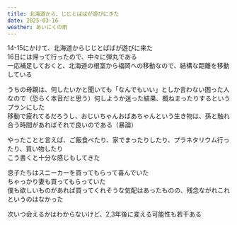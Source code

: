 ```yaml
---
title: 北海道から、じじとばばが遊びにきた
date: 2025-03-16
weather: あいにくの雨
---
```


14-15にかけて、北海道からじじとばばが遊びに来た  
16日には帰って行ったので、中々に弾丸である  
一応補足しておくと、北海道の根室から福岡への移動なので、結構な距離を移動している  
  
うちの母親は、何したいかと聞いても「なんでもいい」としか言わない困った人なので（恐らく本音だと思う）何しようか迷った結果、概ねまったりするというプランにした  
移動で疲れてるだろうし、おじいちゃんおばあちゃんという生き物は、孫と触れ合う時間があればそれで良いのである（暴論）  
  
やったことと言えば、ご飯食べたり、家でまったりしたり、プラネタリウム行ったり、買い物したり  
こう書くと十分な感じもしてきた  
  
息子たちはスニーカーを買ってもらって喜んでいた  
ちゃっかり妻も買ってもらっていた  
僕も欲しいものがあれば買ってくれそうな気配はあったものの、残念ながれこれというのはなかった  
  
次いつ会えるかはわからないけど、2,3年後に変える可能性も若干ある  
